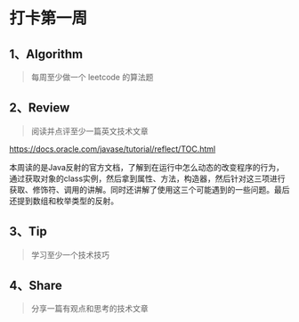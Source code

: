 # 打卡第一周

## 1、Algorithm

> 每周至少做一个 leetcode 的算法题



## 2、Review

> 阅读并点评至少一篇英文技术文章

https://docs.oracle.com/javase/tutorial/reflect/TOC.html

本周读的是Java反射的官方文档，了解到在运行中怎么动态的改变程序的行为，通过获取对象的class实例，然后拿到属性、方法，构造器，然后针对这三项进行获取、修饰符、调用的讲解。同时还讲解了使用这三个可能遇到的一些问题。最后还提到数组和枚举类型的反射。



## 3、Tip

> 学习至少一个技术技巧



## 4、Share

> 分享一篇有观点和思考的技术文章

